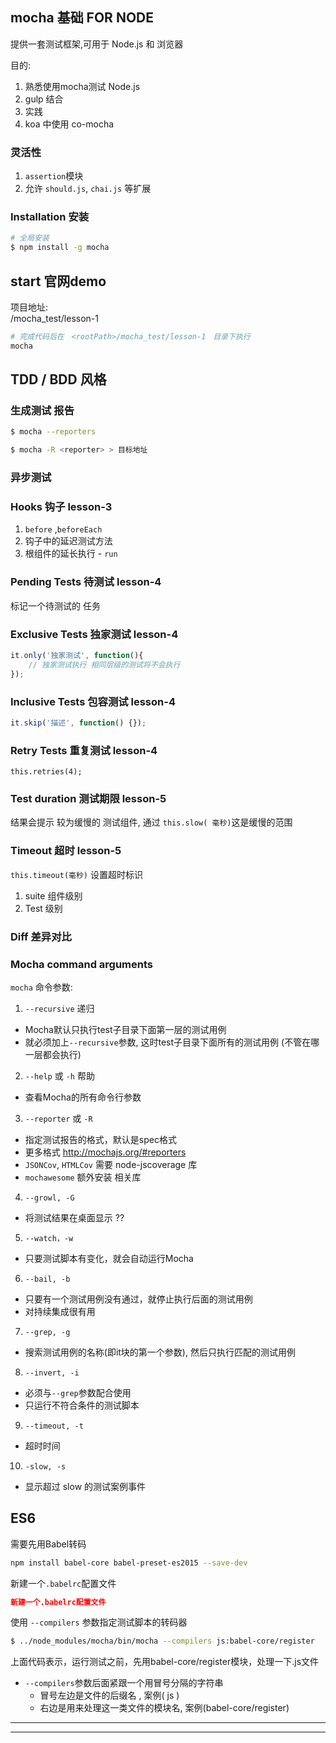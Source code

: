 ## mocha 基础 FOR NODE
提供一套测试框架,可用于 Node.js 和 浏览器

目的:  
1. 熟悉使用mocha测试 Node.js
2. gulp 结合
3. 实践
4. koa 中使用 co-mocha

### 灵活性

1. `assertion`模块
2. 允许 `should.js`, `chai.js` 等扩展

### Installation 安装


```bash
# 全局安装
$ npm install -g mocha
```

## start 官网demo

项目地址:  
<rootPath>/mocha_test/lesson-1

```bash
# 完成代码后在　<rootPath>/mocha_test/lesson-1　目录下执行
mocha
```

## TDD / BDD 风格


### 生成测试 报告

```bash
$ mocha --reporters

$ mocha -R <reporter> > 目标地址
```

### 异步测试



### Hooks 钩子 lesson-3
1. `before` ,`beforeEach`
2. 钩子中的延迟测试方法
3. 根组件的延长执行 - `run`


### Pending Tests 待测试 lesson-4

标记一个待测试的 任务

### Exclusive Tests 独家测试 lesson-4

```js
it.only('独家测试', function(){
    // 独家测试执行 相同层级的测试将不会执行
});
```

### Inclusive Tests 包容测试 lesson-4

```js
it.skip('描述', function() {});
```

### Retry Tests 重复测试 lesson-4

```
this.retries(4);
```


### Test duration  测试期限 lesson-5

结果会提示 较为缓慢的 测试组件, 通过 `this.slow( 毫秒)`这是缓慢的范围

### Timeout 超时 lesson-5
`this.timeout(毫秒)` 设置超时标识

1. suite 组件级别
2. Test 级别

### Diff 差异对比




### Mocha command arguments

`mocha` 命令参数:  

1. `--recursive` 递归
  - Mocha默认只执行test子目录下面第一层的测试用例
  - 就必须加上`--recursive`参数, 这时test子目录下面所有的测试用例 (不管在哪一层都会执行)
2. `--help` 或 `-h` 帮助
  - 查看Mocha的所有命令行参数
3. `--reporter` 或 `-R`
  - 指定测试报告的格式，默认是spec格式
  - 更多格式 <http://mochajs.org/#reporters>
  - `JSONCov`, `HTMLCov` 需要  node-jscoverage 库
  - `mochawesome` 额外安装 相关库
4. `--growl, -G`
  - 将测试结果在桌面显示 ??
5. `--watch，-w`
  - 只要测试脚本有变化，就会自动运行Mocha
6. `--bail, -b`
  - 只要有一个测试用例没有通过，就停止执行后面的测试用例
  - 对持续集成很有用
7. `--grep, -g`
  - 搜索测试用例的名称(即it块的第一个参数), 然后只执行匹配的测试用例
8. `--invert, -i`
  - 必须与`--grep`参数配合使用
  - 只运行不符合条件的测试脚本
9. `--timeout, -t`
  - 超时时间
10. `-slow, -s`
  - 显示超过 slow 的测试案例事件

## ES6

需要先用Babel转码  

```bash
npm install babel-core babel-preset-es2015 --save-dev
```

新建一个`.babelrc`配置文件  

```json
新建一个.babelrc配置文件
```

使用 `--compilers` 参数指定测试脚本的转码器

```bash
$ ../node_modules/mocha/bin/mocha --compilers js:babel-core/register
```
上面代码表示，运行测试之前，先用babel-core/register模块，处理一下.js文件

- `--compilers`参数后面紧跟一个用冒号分隔的字符串  
  - 冒号左边是文件的后缀名 , 案例( js )
  - 右边是用来处理这一类文件的模块名, 案例(babel-core/register)











- - -


- - - -
